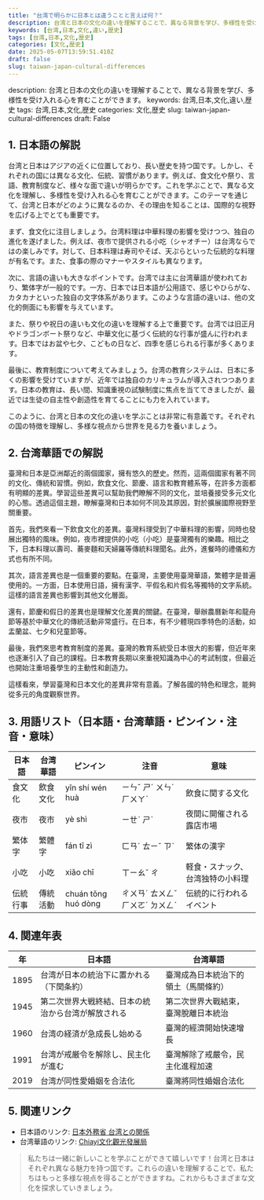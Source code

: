 ```yaml
---
title: "台湾で明らかに日本とは違うことと言えば何？"
description: 台湾と日本の文化の違いを理解することで、異なる背景を学び、多様性を受け入れる心を育むことができます。
keywords: [台湾,日本,文化,違い,歴史]
tags: [台湾,日本,文化,歴史]
categories: [文化,歴史]
date: 2025-05-07T13:59:51.410Z
draft: false
slug: taiwan-japan-cultural-differences
---
```


description: 台湾と日本の文化の違いを理解することで、異なる背景を学び、多様性を受け入れる心を育むことができます。
keywords: 台湾,日本,文化,違い,歴史
tags: 台湾,日本,文化,歴史
categories: 文化,歴史
slug: taiwan-japan-cultural-differences
draft: False

## 1. 日本語の解説
台湾と日本はアジアの近くに位置しており、長い歴史を持つ国です。しかし、それぞれの国には異なる文化、伝統、習慣があります。例えば、食文化や祭り、言語、教育制度など、様々な面で違いが明らかです。これを学ぶことで、異なる文化を理解し、多様性を受け入れる心を育むことができます。このテーマを通じて、台湾と日本がどのように異なるのか、その理由を知ることは、国際的な視野を広げる上でとても重要です。

まず、食文化に注目しましょう。台湾料理は中華料理の影響を受けつつ、独自の進化を遂げました。例えば、夜市で提供される小吃（シャオチー）は台湾ならではの楽しみです。対して、日本料理は寿司やそば、天ぷらといった伝統的な料理が有名です。また、食事の際のマナーやスタイルも異なります。

次に、言語の違いも大きなポイントです。台湾では主に台湾華語が使われており、繁体字が一般的です。一方、日本では日本語が公用語で、感じやひらがな、カタカナといった独自の文字体系があります。このような言語の違いは、他の文化的側面にも影響を与えています。

また、祭りや祝日の違いも文化の違いを理解する上で重要です。台湾では旧正月やドラゴンボート祭りなど、中華文化に基づく伝統的な行事が盛んに行われます。日本ではお盆や七夕、こどもの日など、四季を感じられる行事が多くあります。

最後に、教育制度について考えてみましょう。台湾の教育システムは、日本に多くの影響を受けていますが、近年では独自のカリキュラムが導入されつつあります。日本の教育は、長い間、知識重視の試験制度に焦点を当ててきましたが、最近では生徒の自主性や創造性を育てることにも力を入れています。

このように、台湾と日本の文化の違いを学ぶことは非常に有意義です。それぞれの国の特徴を理解し、多様な視点から世界を見る力を養いましょう。

## 2. 台湾華語での解説  
臺灣和日本是亞洲鄰近的兩個國家，擁有悠久的歷史。然而，這兩個國家有著不同的文化、傳統和習慣。例如，飲食文化、節慶、語言和教育體系等，在許多方面都有明顯的差異。學習這些差異可以幫助我們瞭解不同的文化，並培養接受多元文化的心態。透過這個主題，瞭解臺灣和日本如何不同及其原因，對於擴展國際視野至關重要。

首先，我們來看一下飲食文化的差異。臺灣料理受到了中華料理的影響，同時也發展出獨特的風味。例如，夜市裡提供的小吃（小吃）是臺灣獨有的樂趣。相比之下，日本料理以壽司、蕎麥麵和天婦羅等傳統料理聞名。此外，進餐時的禮儀和方式也有所不同。

其次，語言差異也是一個重要的要點。在臺灣，主要使用臺灣華語，繁體字是普遍使用的。一方面，日本使用日語，擁有漢字、平假名和片假名等獨特的文字系統。這樣的語言差異也影響到其他文化層面。

還有，節慶和假日的差異也是理解文化差異的關鍵。在臺灣，舉辦農曆新年和龍舟節等基於中華文化的傳統活動非常盛行。在日本，有不少體現四季特色的活動，如盂蘭盆、七夕和兒童節等。

最後，我們來思考教育制度的差異。臺灣的教育系統受日本很大的影響，但近年來也逐漸引入了自己的課程。日本教育長期以來重視知識為中心的考試制度，但最近也開始注重培養學生的主動性和創造力。

這樣看來，學習臺灣和日本文化的差異非常有意義。了解各國的特色和理念，能夠從多元的角度觀察世界。

## 3. 用語リスト（日本語・台湾華語・ピンイン・注音・意味）
| 日本語    | 台湾華語  | ピンイン    | 注音    | 意味                               |
| --------- | --------- | ---------- | ------- | ---------------------------------- |
| 食文化   | 飲食文化   | yǐn shí wén huà | ㄧㄣˇ ㄕˊ ㄨㄣˊ ㄏㄨㄚˋ | 飲食に関する文化                    |
| 夜市     | 夜市       | yè shì     | ㄧㄝˋ ㄕˋ  | 夜間に開催される露店市場            |
| 繁体字   | 繁體字     | fán tǐ zì   | ㄈㄢˊ ㄊㄧˇ ㄗˋ | 繁体の漢字                         |
| 小吃     | 小吃       | xiǎo chī   | ㄒㄧㄠˇ ㄔ   | 軽食・スナック、台湾独特の小料理   |
| 伝統行事 | 傳統活動   | chuán tǒng huó dòng | ㄔㄨㄢˊ ㄊㄨㄥˇ ㄏㄨㄛˊ ㄉㄨㄥˋ | 伝統的に行われるイベント           |

## 4. 関連年表
| 年 | 日本語                                                   | 台湾華語                                                |
|----|---------------------------------------------------------|--------------------------------------------------------|
| 1895 | 台湾が日本の統治下に置かれる（下関条約）          | 臺灣成為日本統治下的領土（馬關條約）                   |
| 1945 | 第二次世界大戦終結、日本の統治から台湾が解放される | 第二次世界大戰結束，臺灣脫離日本統治                   |
| 1960 | 台湾の経済が急成長し始める                          | 臺灣的經濟開始快速增長                                |
| 1991 | 台湾が戒厳令を解除し、民主化が進む                   | 臺灣解除了戒嚴令，民主化進程加速                       |
| 2019 | 台湾が同性愛婚姻を合法化                           | 臺灣將同性婚姻合法化                                   |

## 5. 関連リンク
- 日本語のリンク: [日本外務省 台湾との関係](https://www.mofa.go.jp/mofaj/area/taiwan/)
- 台湾華語のリンク: [Chiayi文化觀光發展局](https://culture.taipei/)

>私たちは一緒に新しいことを学ぶことができて嬉しいです！台湾と日本はそれぞれ異なる魅力を持つ国です。これらの違いを理解することで、私たちはもっと多様な視点を得ることができますね。これからもさまざまな文化を探求していきましょう。
